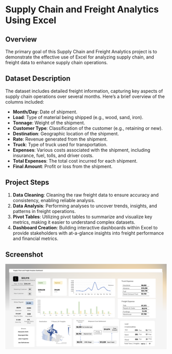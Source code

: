 # Supply Chain and Freight Analytics Using Excel

## Overview

The primary goal of this Supply Chain and Freight Analytics project is to demonstrate the effective use of Excel for analyzing supply chain, and freight data to enhance supply chain operations. 

## Dataset Description

The dataset includes detailed freight information, capturing key aspects of supply chain operations over several months. Here’s a brief overview of the columns included:

- **Month/Day**: Date of shipment.
- **Load**: Type of material being shipped (e.g., wood, sand, iron).
- **Tonnage**: Weight of the shipment.
- **Customer Type**: Classification of the customer (e.g., retaining or new).
- **Destination**: Geographic location of the shipment.
- **Rate**: Revenue generated from the shipment.
- **Truck**: Type of truck used for transportation.
- **Expenses**: Various costs associated with the shipment, including insurance, fuel, tolls, and driver costs.
- **Total Expenses**: The total cost incurred for each shipment.
- **Final Amount**: Profit or loss from the shipment.

## Project Steps

1. **Data Cleaning**: Cleaning the raw freight data to ensure accuracy and consistency, enabling reliable analysis.
2. **Data Analysis**: Performing analyses to uncover trends, insights, and patterns in freight operations.
3. **Pivot Tables**: Utilizing pivot tables to summarize and visualize key metrics, making it easier to understand complex datasets.
4. **Dashboard Creation**: Building interactive dashboards within Excel to provide stakeholders with at-a-glance insights into freight performance and financial metrics.
   
## Screenshot


![img](Dashboard-img.png)
